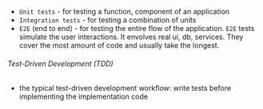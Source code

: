 -  `Unit tests` - for testing a function, component of an application
-  `Integration tests` - for testing a combination of units
-  `E2E` (end to end) - for testing the entire flow of the application. `E2E` tests simulate the user interactions. It envolves real ui, db, services. They cover the most amount of code and usually take the longest.

###### Test-Driven Development (TDD)
-  the typical test-driven development workflow: write tests before implementing the implementation code